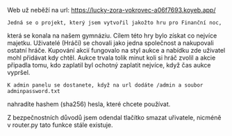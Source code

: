 Web už neběží na url: https://lucky-zora-vokrovec-a06f7693.koyeb.app/

    Jedná se o projekt, který jsem vytvořil jakožto hru pro Finanční noc,
která se konala na našem gymnáziu. 
    Cílem této hry bylo získat co nejvíce majetku. Uživatelé (Hráči) se chovali jako jedna
    společnost a nakupovali ostatní hráče. 
Kupování akcií fungovalo na styl aukce a nabídku zde uživatel mohl přidávat
kdy chtěl. Aukce trvala tolik minut koli si hráč zvolil a akcie připadla tomu,
kdo zaplatil byl ochotný zaplatit nejvíce, když čas aukce vypršel.
 
    K admin panelu se dostanete, když na url dodáte /admin a soubor adminpassword.txt
nahradíte hashem (sha256) hesla, které chcete používat. 

Z bezpečnostních důvodů jsem odendal tlačítko smazat uřivatele, nicméně v router.py
tato funkce stále existuje.


